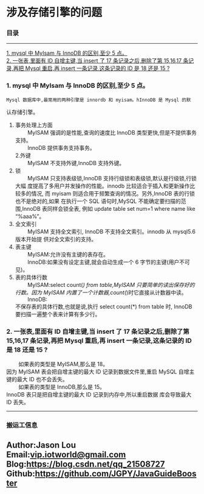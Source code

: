 # 涉及存储引擎的问题

### 目录

---
<a href="#1">1. mysql 中 MyIsam 与 InnoDB 的区别,至少 5 点。</a> <br>
<a href="#2">2. 一张表,里面有 ID 自增主键,当 insert 了 17 条记录之后,删除了第 15,16,17 条记录,再把 Mysql 重启,再 insert 一条记录,这条记录的 ID 是 18 还是 15 ?</a> <br>


### <a name="1">1. mysql 中 MyIsam 与 InnoDB 的区别,至少 5 点。</a>
    Mysql 数据库中,最常用的两种引擎是 innordb 和 myisam。hInnoDB 是 Mysql 的默
认存储引擎。 <br>
1. 事务处理上方面 <br>
&ensp;&ensp;&ensp;&ensp;
    MyISAM 强调的是性能,查询的速度比 InnoDB 类型更快,但是不提供事务支持。 <br>
&ensp;&ensp;&ensp;&ensp;
    InnoDB 提供事务支持事务。 <br>
2.外键 <br>
&ensp;&ensp;&ensp;&ensp;
    MyISAM 不支持外键,InnoDB 支持外键。 <br>
3. 锁 <br>
&ensp;&ensp;&ensp;&ensp;
    MyISAM 只支持表级锁,InnoDB 支持行级锁和表级锁,默认是行级锁,行锁大幅
度提高了多用户并发操作的性能。innodb 比较适合于插入和更新操作比较多的情况,
而 myisam 则适合用于频繁查询的情况。另外,InnoDB 表的行锁也不是绝对的,如果
在执行一个 SQL 语句时,MySQL 不能确定要扫描的范围,InnoDB 表同样会锁全表,
例如 update table set num=1 where name like “%aaa%”。 <br>
4. 全文索引 <br>
&ensp;&ensp;&ensp;&ensp;
    MyISAM 支持全文索引, InnoDB 不支持全文索引。innodb 从 mysql5.6 版本开始提
供对全文索引的支持。 <br>
5. 表主键 <br>
&ensp;&ensp;&ensp;&ensp;
    MyISAM:允许没有主键的表存在。 <br>
&ensp;&ensp;&ensp;&ensp;
    InnoDB:如果没有设定主键,就会自动生成一个 6 字节的主键(用户不可见)。 <br>
6. 表的具体行数 <br>
&ensp;&ensp;&ensp;&ensp;
    MyISAM:select count(*) from table,MyISAM 只要简单的读出保存好的行数。因为
MyISAM 内置了一个计数器,count(*)时它直接从计数器中读。 <br>
&ensp;&ensp;&ensp;&ensp;
    InnoDB: <br>
不保存表的具体行数,也就是说,执行 select count(*) from table 时, InnoDB
要扫描一遍整个表来计算有多少行。

### <a name="2">2. 一张表,里面有 ID 自增主键,当 insert 了 17 条记录之后,删除了第 15,16,17 条记录,再把 Mysql 重启,再 insert 一条记录,这条记录的 ID 是 18 还是 15 ?</a>
&ensp;&ensp;&ensp;&ensp;
    如果表的类型是 MyISAM,那么是 18。 <br>
因为 MyISAM 表会把自增主键的最大 ID 记录到数据文件里,重启
MySQL 自增主键的最大 ID 也不会丢失。 <br>
&ensp;&ensp;&ensp;&ensp;
    如果表的类型是 InnoDB,那么是 15。 <br>
InnoDB 表只是把自增主键的最大 ID 记录到内存中,所以重启数据
库会导致最大 ID 丢失。 <br>



---
### 搬运工信息
Author:Jason Lou <br>
Email:vip.iotworld@gmail.com <br>
Blog:https://blog.csdn.net/qq_21508727 <br>
Github:https://github.com/JGPY/JavaGuideBooster <br>
---